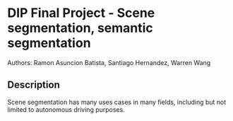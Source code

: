 # DIP Final Project - Scene segmentation, semantic segmentation 
Authors: Ramon Asuncion Batista, Santiago Hernandez, Warren Wang

## Description
Scene segmentation has many uses cases in many fields, including but not limited to autonomous driving purposes.

